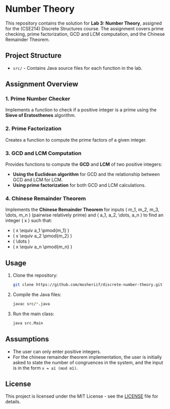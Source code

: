 # Number Theory

This repository contains the solution for **Lab 3: Number Theory**, assigned for the (CSE214) Discrete Structures course. The assignment covers prime checking, prime factorization, GCD and LCM computation, and the Chinese Remainder Theorem.

## Project Structure

- `src/` - Contains Java source files for each function in the lab.

## Assignment Overview

### 1. Prime Number Checker

Implements a function to check if a positive integer is a prime using the **Sieve of Eratosthenes** algorithm.

### 2. Prime Factorization

Creates a function to compute the prime factors of a given integer.

### 3. GCD and LCM Computation

Provides functions to compute the **GCD** and **LCM** of two positive integers:
   - **Using the Euclidean algorithm** for GCD and the relationship between GCD and LCM for LCM.
   - **Using prime factorization** for both GCD and LCM calculations.

### 4. Chinese Remainder Theorem

Implements the **Chinese Remainder Theorem** for inputs \( m_1, m_2, m_3, \dots, m_n \) (pairwise relatively prime) and \( a_1, a_2, \dots, a_n \) to find an integer \( x \) such that:
   - \( x \equiv a_1 \pmod{m_1} \)
   - \( x \equiv a_2 \pmod{m_2} \)
   - \( \dots \)
   - \( x \equiv a_n \pmod{m_n} \)

## Usage

1. Clone the repository:
   ```bash
   git clone https://github.com/mosheriif/discrete-number-theory.git
   ```

2. Compile the Java files:
   ```bash
   javac src/*.java
   ```

3. Run the main class:
   ```bash
   java src.Main
   ```

## Assumptions

- The user can only enter positive integers.
- For the chinese remainder theorem implementation, the user is initially asked to state the number of congruences in the system, and the input is in the form `x = a1 (mod m1)`.

## License

This project is licensed under the MIT License - see the [LICENSE](LICENSE) file for details.
